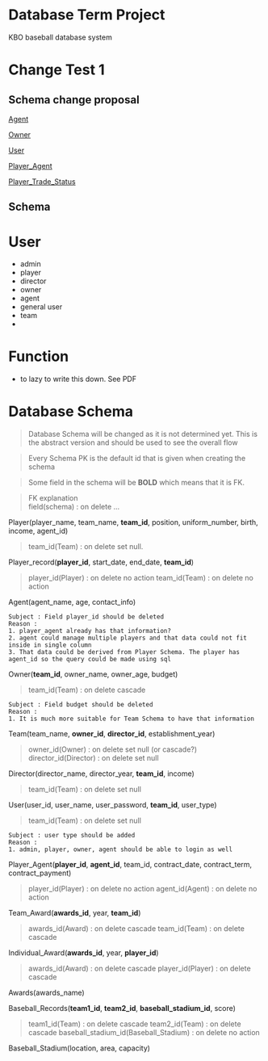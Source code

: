 # Database Term Project

KBO baseball database system

# Change Test 1

Schema change proposal
--------
[Agent](#agent)

[Owner](#owner)

[User](#user)

[Player_Agent](#player_agent)

[Player_Trade_Status](#player_trade_status)

Schema
------------

# User
- admin
- player
- director
- owner
- agent
- general user
- team
- 
# Function
- to lazy to write this down. See PDF

# Database Schema
> Database Schema will be changed as it is not determined yet.
> This is the abstract version and should be used to see the overall flow

> Every Schema PK is the default id that is given when creating the schema

> Some field in the schema will be **BOLD** which means that it is FK.<br>

> FK explanation<br>
> field(schema) : on delete ...

Player(player_name, team_name, **team_id**, position, uniform_number, birth, income, agent_id)
> team_id(Team) : on delete set null.

Player_record(**player_id**, start_date, end_date, **team_id**)
> player_id(Player) : on delete no action
> team_id(Team) : on delete no action

<a name="agent">Agent(agent_name, age, contact_info)</a>
```
Subject : Field player_id should be deleted
Reason :
1. player_agent already has that information?
2. agent could manage multiple players and that data could not fit inside in single column
3. That data could be derived from Player Schema. The player has agent_id so the query could be made using sql
```
<a name="owner">Owner(**team_id**, owner_name, owner_age, budget)</a>
> team_id(Team) : on delete cascade
```
Subject : Field budget should be deleted
Reason :
1. It is much more suitable for Team Schema to have that information 
```

Team(team_name, **owner_id**, **director_id**, establishment_year)
> owner_id(Owner) : on delete set null (or cascade?)
> director_id(Director) : on delete set null

Director(director_name, director_year, **team_id**, income)
> team_id(Team) : on delete set null

<a name="user">User(user_id, user_name, user_password, **team_id**, user_type)</a>
> team_id(Team) : on delete set null

```
Subject : user type should be added
Reason :
1. admin, player, owner, agent should be able to login as well
```

<a name="player_agent">Player_Agent(**player_id**, **agent_id**, team_id, contract_date, contract_term, contract_payment)</a>
> player_id(Player) : on delete no action
> agent_id(Agent) : on delete no action

Team_Award(**awards_id**, year, **team_id**)
> awards_id(Award) : on delete cascade
> team_id(Team) : on delete cascade

Individual_Award(**awards_id**, year, **player_id**)
> awards_id(Award) : on delete cascade
> player_id(Player) : on delete cascade

Awards(awards_name)

Baseball_Records(**team1_id**, **team2_id**, **baseball_stadium_id**, score)
> team1_id(Team) : on delete cascade
> team2_id(Team) : on delete cascade
> baseball_stadium_id(Baseball_Stadium) : on delete no action

Baseball_Stadium(location, area, capacity)
